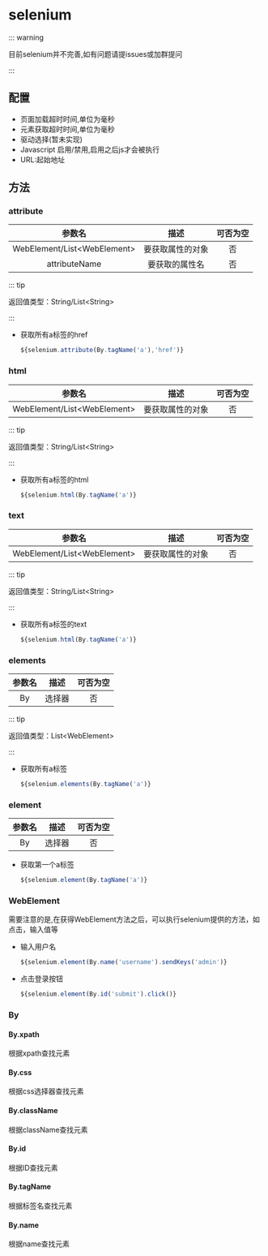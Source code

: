 # selenium

::: warning

目前selenium并不完善,如有问题请提issues或加群提问

:::

## 配置

- 页面加载超时时间,单位为毫秒
- 元素获取超时时间,单位为毫秒
- 驱动选择(暂未实现)
- Javascript 启用/禁用,启用之后js才会被执行
- URL:起始地址

## 方法

### attribute

|            参数名            |       描述       | 可否为空 |
| :--------------------------: | :--------------: | :------: |
| WebElement/List\<WebElement> | 要获取属性的对象 |    否    |
|        attributeName         |  要获取的属性名  |    否    |

::: tip 

返回值类型：String/List\<String>

:::


- 获取所有a标签的href

  ```javascript
  ${selenium.attribute(By.tagName('a'),'href')}
  ```

### html

|            参数名            |       描述       | 可否为空 |
| :--------------------------: | :--------------: | :------: |
| WebElement/List\<WebElement> | 要获取属性的对象 |    否    |

::: tip 

返回值类型：String/List\<String>

:::

- 获取所有a标签的html

  ```javascript
  ${selenium.html(By.tagName('a')}
  ```

### text

|            参数名            |       描述       | 可否为空 |
| :--------------------------: | :--------------: | :------: |
| WebElement/List\<WebElement> | 要获取属性的对象 |    否    |

::: tip 

返回值类型：String/List\<String>

:::

- 获取所有a标签的text

  ```javascript
  ${selenium.html(By.tagName('a')}
  ```

### elements

| 参数名 |  描述  | 可否为空 |
| :----: | :----: | :------: |
|   By   | 选择器 |    否    |

::: tip 

返回值类型：List\<WebElement>

:::

- 获取所有a标签

  ```javascript
  ${selenium.elements(By.tagName('a')}
  ```

### element

| 参数名 |  描述  | 可否为空 |
| :----: | :----: | :------: |
|   By   | 选择器 |    否    |

- 获取第一个a标签

  ```javascript
  ${selenium.element(By.tagName('a')}
  ```

### WebElement

需要注意的是,在获得WebElement方法之后，可以执行selenium提供的方法，如点击，输入值等

- 输入用户名

  ```javascript
  ${selenium.element(By.name('username').sendKeys('admin')}
  ```

- 点击登录按钮

  ```javascript
  ${selenium.element(By.id('submit').click()}
  ```

### By

#### By.xpath

根据xpath查找元素

#### By.css

根据css选择器查找元素

#### By.className

根据className查找元素

#### By.id

根据ID查找元素

#### By.tagName

根据标签名查找元素

#### By.name

根据name查找元素